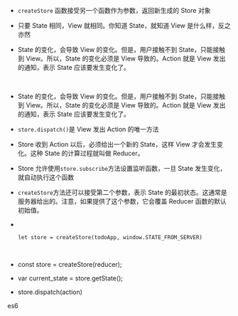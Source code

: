 + `createStore` 函数接受另一个函数作为参数，返回新生成的 Store 对象

+ 只要 State 相同，View 就相同。你知道 State，就知道 View 是什么样，反之亦然

+ State 的变化，会导致 View 的变化。但是，用户接触不到 State，只能接触到 View。所以，State 的变化必须是 View 导致的。Action 就是 View 发出的通知，表示 State 应该要发生变化了。

  ​

+ State 的变化，会导致 View 的变化。但是，用户接触不到 State，只能接触到 View。所以，State 的变化必须是 View 导致的。Action 就是 View 发出的通知，表示 State 应该要发生变化了。

+ `store.dispatch()`是 View 发出 Action 的唯一方法

+ Store 收到 Action 以后，必须给出一个新的 State，这样 View 才会发生变化。这种 State 的计算过程就叫做 Reducer。

+ Store 允许使用`store.subscribe`方法设置监听函数，一旦 State 发生变化，就自动执行这个函数

+ `createStore`方法还可以接受第二个参数，表示 State 的最初状态。这通常是服务器给出的。注意，如果提供了这个参数，它会覆盖 Reducer 函数的默认初始值。

+ ​

  ```
  let store = createStore(todoApp, window.STATE_FROM_SERVER)
  ```

  ​

+ const store = createStore(reducer);

+ var current_state = store.getState();

+ store.dispatch(action)





es6